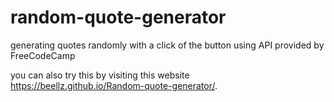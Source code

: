 # random-quote-generator

generating quotes randomly with a click of the button using API 
provided by FreeCodeCamp

you can also try this by visiting this website 
https://beellz.github.io/Random-quote-generator/.

